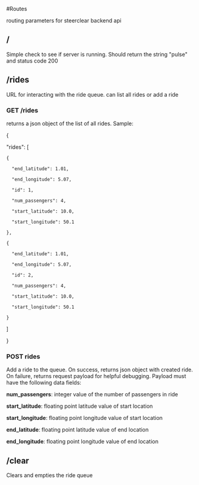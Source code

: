 #Routes

routing parameters for steerclear backend api

## /

Simple check to see if server is running. Should return the string "pulse" and status code 200

## /rides

URL for interacting with the ride queue. can list all rides or add a ride

### GET /rides

returns a json object of the list of all rides. Sample:

{
  
  "rides": [
    
    {
      
      "end_latitude": 1.01, 
      
      "end_longitude": 5.07, 
      
      "id": 1, 
      
      "num_passengers": 4, 
            
      "start_latitude": 10.0, 
      
      "start_longitude": 50.1
    
    }, 
    
    {
    
      "end_latitude": 1.01, 
    
      "end_longitude": 5.07, 
    
      "id": 2, 
    
      "num_passengers": 4, 
        
      "start_latitude": 10.0, 
    
      "start_longitude": 50.1
    
    }
  
  ]

}

### POST rides

Add a ride to the queue. On success, returns json object with created ride. On failure, returns request payload for helpful debugging. Payload must have the following data fields:

**num_passengers**: integer value of the number of passengers in ride

**start_latitude**: floating point latitude value of start location

**start_longitude**: floating point longitude value of start location

**end_latitude**: floating point latitude value of end location

**end_longitude**: floating point longitude value of end location

## /clear

Clears and empties the ride queue